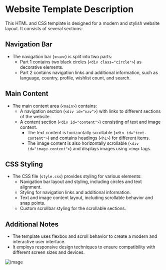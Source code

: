 # Website Template Description

This HTML and CSS template is designed for a modern and stylish website layout. It consists of several sections:

## Navigation Bar
- The navigation bar (`<nav>`) is split into two parts:
  - Part 1 contains two black circles (`<div class="circle">`) as decorative elements.
  - Part 2 contains navigation links and additional information, such as language, country, profile, wishlist count, and search.

## Main Content
- The main content area (`<main>`) contains:
  - A navigation section (`<div id="nav">`) with links to different sections of the website.
  - A content section (`<div id="content">`) consisting of text and image content.
    - The text content is horizontally scrollable (`<div id="text-content">`) and contains headings (`<h1>`) for different items.
    - The image content is also horizontally scrollable (`<div id="image-content">`) and displays images using `<img>` tags.

## CSS Styling
- The CSS file (`style.css`) provides styling for various elements:
  - Navigation bar layout and styling, including circles and text alignment.
  - Styling for navigation links and additional information.
  - Text and image content layout, including scrollable behavior and snap points.
  - Custom scrollbar styling for the scrollable sections.

## Additional Notes
- The template uses flexbox and scroll behavior to create a modern and interactive user interface.
- It employs responsive design techniques to ensure compatibility with different screen sizes and devices.


![image](https://github.com/MrSahalImran/cssProject5/assets/160908949/e74c1bef-7cf1-4c42-ba26-42549ce75d06)
